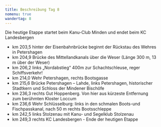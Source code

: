 ```yaml
---
title: Beschreibung Tag 8
nomenu: true
wandertag: 8
---
```


Die heutige Etappe startet beim Kanu-Club Minden und endet beim KC Landesbergen

-	km 203,5 hinter der Eisenbahnbrücke beginnt der Rückstau des Wehres in Petershagen
-	km 204,9 Brücke des Mittellandkanals über die Weser (Länge 300 m, 13 m über der Weser)
-	km 206,2 links „Nordabstieg“ 400m zur Schachtschleuse, reger Schiffsverkehr!
-	km 214,0 Wehr Petershagen, rechts Bootsgasse
-	km 215,6  Brücke Petershagen – Lahde, links Petershagen, historischer Stadtkern und Schloss der Mindener Bischöfe
-	km 236,3 rechts Gut Hoppenberg. Von hier aus kürzeste Entfernung zum berühmten Kloster Loccum
-	km 236,6 Wehr Schlüsselburg: links in den schmalen Boots-und Fischpasskanal, nach 50 m rechts Bootsschleppe
-	km 242,5 links Stolzenau mit Kanu- und Segelklub Stolzenau
-	km 249,3 rechts  KC Landesbergen -  Ende der heutigen Etappe

